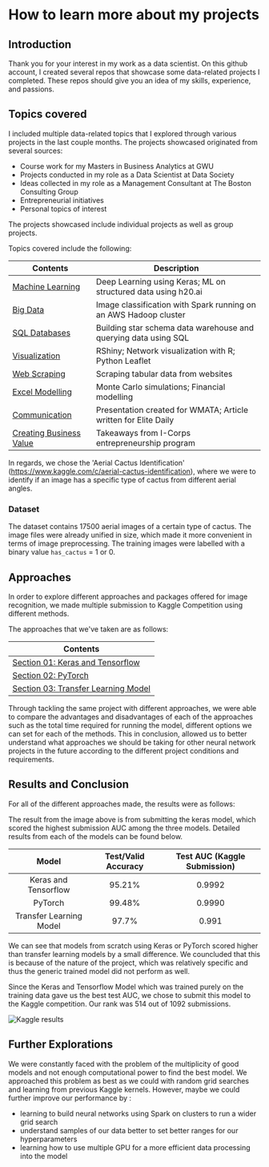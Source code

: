 # How to learn more about my projects

## Introduction

Thank you for your interest in my work as a data scientist. On this github account, I created several repos that showcase some data-related projects I completed. These repos should give you an idea of my skills, experience, and passions.

## Topics covered
I included multiple data-related topics that I explored through various projects in the last couple months. The projects showcased originated from several sources:
* Course work for my Masters in Business Analytics at GWU
* Projects conducted in my role as a Data Scientist at Data Society
* Ideas collected in my role as a Management Consultant at The Boston Consulting Group
* Entrepreneurial initiatives
* Personal topics of interest

The projects showcased include individual projects as well as group projects.


Topics covered include the following:

| Contents | Description |
|---|---|
| [Machine Learning](1-keras-and-tensorflow) | Deep Learning using Keras; ML on structured data using h20.ai |
| [Big Data](2-pytorch) |Image classification with Spark running on an AWS Hadoop cluster|
| [SQL Databases](3-transfer-learning-model) | Building star schema data warehouse and querying data using SQL|
| [Visualization](3-transfer-learning-model) |RShiny; Network visualization with R; Python Leaflet|
| [Web Scraping](3-transfer-learning-model) |Scraping tabular data from websites|
| [Excel Modelling](3-transfer-learning-model) |Monte Carlo simulations; Financial modelling|
| [Communication](3-transfer-learning-model) |Presentation created for WMATA; Article written for Elite Daily|
| [Creating Business Value](3-transfer-learning-model) |Takeaways from I-Corps entrepreneurship program|



In regards, we chose the 'Aerial Cactus Identification' (https://www.kaggle.com/c/aerial-cactus-identification), where we were to identify if an image has a specific type of cactus from different aerial angles. 

### Dataset

The dataset contains 17500 aerial images of a certain type of cactus. The image files were already unified in size, which made it more convenient in terms of image preprocessing. The training images were labelled with a binary value `has_cactus` = 1 or 0.

## Approaches

In order to explore different approaches and packages offered for image recognition, we made multiple submission to Kaggle Competition using different methods. 

The approaches that we've taken are as follows:

| Contents |
|---|
| [Section 01: Keras and Tensorflow](1-keras-and-tensorflow) |
| [Section 02: PyTorch](2-pytorch) |
| [Section 03: Transfer Learning Model](3-transfer-learning-model) |


Through tackling the same project with different approaches, we were able to compare the advantages and disadvantages of each of the approaches such as the total time required for running the model, different options we can set for each of the methods. This in conclusion, allowed us to better understand what approaches we should be taking for other neural network projects in the future according to the different project conditions and requirements. 


## Results and Conclusion

For all of the different approaches made, the results were as follows:

The result from the image above is from submitting the keras model, which scored the highest submission AUC among the three models. 
Detailed results from each of the models can be found below. 

| Model | Test/Valid Accuracy | Test AUC (Kaggle Submission) |
|:-----: | :-----: | :-----: |
| Keras and Tensorflow| 95.21% | 0.9992|
|PyTorch | 99.48% | 0.9990 |
|Transfer Learning Model | 97.7% |0.991 |

We can see that models from scratch using Keras or PyTorch scored higher than transfer learning models by a small difference. We councluded that this is because of the nature of the project, which was relatively specific and thus the generic trained model did not perform as well. 

Since the Keras and Tensorflow Model which was trained purely on the training data gave us the best test AUC, we chose to submit this model to the Kaggle competition. Our rank was 514 out of 1092 submissions.

![Kaggle results](https://github.com/netinupur/machine-learning-project/blob/master/kaggle_leaderboard.png)

## Further Explorations

We were constantly faced with the problem of the multiplicity of good models and not enough computational power to find the best model. We approached this problem as best as we could with random grid searches and learning from previous Kaggle kernels. However, maybe we could further improve our performance by :

* learning to build neural networks using Spark on clusters to run a wider grid search
* understand samples of our data better to set better ranges for our hyperparameters
* learning how to use multiple GPU for a more efficient data processing into the model
